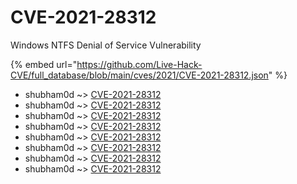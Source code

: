 # CVE-2021-28312

Windows NTFS Denial of Service Vulnerability

{% embed url="https://github.com/Live-Hack-CVE/full_database/blob/main/cves/2021/CVE-2021-28312.json" %}


* shubham0d ~> [CVE-2021-28312](https://www.alice-snow.ru/2021/database/cve-2021-28312/cve-2021-28312-shubham0d)
* shubham0d ~> [CVE-2021-28312](https://www.alice-snow.ru/2021/database/cve-2021-28312/cve-2021-28312-shubham0d)
* shubham0d ~> [CVE-2021-28312](https://www.alice-snow.ru/2021/database/cve-2021-28312/cve-2021-28312-shubham0d)
* shubham0d ~> [CVE-2021-28312](https://www.alice-snow.ru/2021/database/cve-2021-28312/cve-2021-28312-shubham0d)
* shubham0d ~> [CVE-2021-28312](https://www.alice-snow.ru/2021/database/cve-2021-28312/cve-2021-28312-shubham0d)
* shubham0d ~> [CVE-2021-28312](https://www.alice-snow.ru/2021/database/cve-2021-28312/cve-2021-28312-shubham0d)
* shubham0d ~> [CVE-2021-28312](https://www.alice-snow.ru/2021/database/cve-2021-28312/cve-2021-28312-shubham0d)
* shubham0d ~> [CVE-2021-28312](https://www.alice-snow.ru/2021/database/cve-2021-28312/cve-2021-28312-shubham0d)